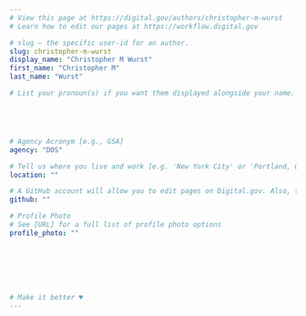 ```yaml
---
# View this page at https://digital.gov/authors/christopher-m-wurst
# Learn how to edit our pages at https://workflow.digital.gov

# slug — the specific user-id for an author.
slug: christopher-m-wurst
display_name: "Christopher M Wurst"
first_name: "Christopher M"
last_name: "Wurst"

# List your pronoun(s) if you want them displayed alongside your name. If blank, we'll use just your name. Learn more http://mypronouns.org





# Agency Acronym [e.g., GSA]
agency: "DOS"

# Tell us where you live and work [e.g. 'New York City' or 'Portland, OR']
location: ""

# A GitHub account will allow you to edit pages on Digital.gov. Also, the image used in your GitHub account can be used to populate your digital.gov profile photo. Learn more about getting a Github account at [URL]
github: ""

# Profile Photo
# See [URL] for a full list of profile photo options
profile_photo: ""







# Make it better ♥
---
```

